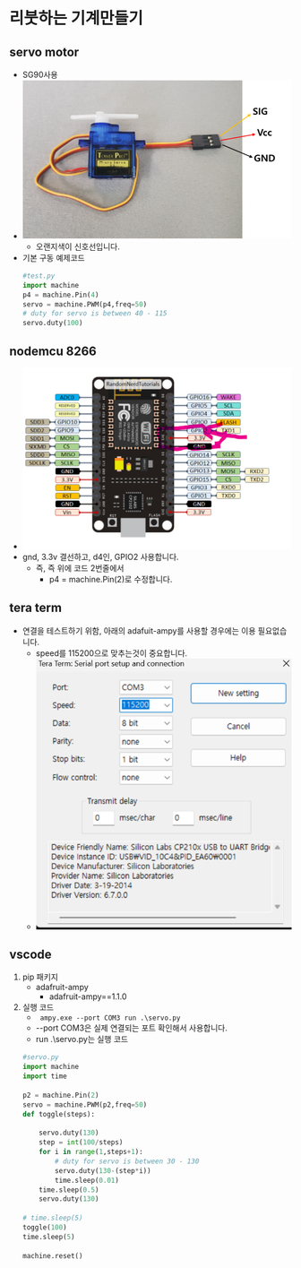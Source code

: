 # 리붓하는 기계만들기
##  servo motor
- SG90사용
- ![](Pasted%20image%2020221217204022.png)
	- 오랜지색이 신호선입니다.
- 기본 구동 예제코드
	```py
	#test.py
	import machine
	p4 = machine.Pin(4)
	servo = machine.PWM(p4,freq=50)
	# duty for servo is between 40 - 115
	servo.duty(100)
	```
## nodemcu 8266
- ![](./2022-12-17-20-45-38.png)
- gnd, 3.3v 결선하고, d4인, GPIO2 사용합니다.
	- 즉, 즉 위에 코드 2번줄에서
		- p4 = machine.Pin(2)로 수정합니다.

## tera term
- 연결을 테스트하기 위함, 아래의 adafuit-ampy를 사용할 경우에는 이용 필요없습니다.
	- speed를 115200으로 맞추는것이 중요합니다.
	- ![](Pasted%20image%2020221217203344.png)

## vscode
1. pip 패키지
	- adafruit-ampy
		- adafruit-ampy==1.1.0
2. 실행 코드
	- ``` ampy.exe --port COM3 run .\servo.py```
	- --port COM3은 실제 연결되는 포트 확인해서 사용합니다.
	- run .\servo.py는 실행 코드
	```py
	#servo.py
	import machine
	import time

	p2 = machine.Pin(2)
	servo = machine.PWM(p2,freq=50)
	def toggle(steps):
		
		servo.duty(130)
		step = int(100/steps)
		for i in range(1,steps+1):
			# duty for servo is between 30 - 130
			servo.duty(130-(step*i))
			time.sleep(0.01)
		time.sleep(0.5)
		servo.duty(130)
		
	# time.sleep(5)
	toggle(100)
	time.sleep(5)
			
	machine.reset()
	```